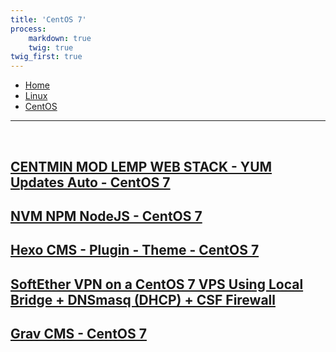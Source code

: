 ```yaml
---
title: 'CentOS 7'
process:
    markdown: true
    twig: true
twig_first: true
---
```


<nav class="breadcrumb is-medium" aria-label="breadcrumbs">
  <ul>
    <li><a href="/"><span class="icon is-small"><i class="fa fa-home"></i></span>Home<span></span></a></li>
    <li><a href="/linux"><span class="icon is-small"><i class="fa fa-linux"></i></span><span>Linux</span></a></li>
    <li><a href="#"></i></span><span>CentOS</span></a></li>
  </ul>
</nav>

---

<!--
<div class="row flex-just-center">
    <div class="carousel square-bullets" data-width="711" data-height="300" data-role="carousel" data-direction="right">
        <div class="slide"><img src="/user/themes/tikva/images/nginxlogo.png" data-role="fitImage" data-format="fill"></div>
        <div class="slide"><img src="/user/themes/tikva/images/centminmod.png" data-role="fitImage" data-format="fill"></div>
        <div class="slide"><img src="/user/themes/tikva/images/3.jpg" data-role="fitImage" data-format="fill"></div>
        <div class="slide"><img src="/user/themes/tikva/images/4.jpg" data-role="fitImage" data-format="fill"></div>
    </div>
 </div>
 -->

</br>

## [CENTMIN MOD LEMP WEB STACK - YUM Updates Auto - CentOS 7](/linux/centos/centmin-mod-lemp-web-stack-yum-updates-auto-centos-7)
## [NVM NPM NodeJS - CentOS 7](/linux/centos/nvm-npm-nodejs-centos-7)
## [Hexo CMS - Plugin - Theme - CentOS 7](/linux/centos/hexo-cms-plugin-theme-centos-7)
## [SoftEther VPN on a CentOS 7 VPS Using Local Bridge + DNSmasq (DHCP) + CSF Firewall](/linux/centos/softether-vpn-on-a-centos-7-vps-using-local-bridge-dnsmasq)
<!-- ## [Nginx - GIT Deploy & Auto Pull PHP - CentOS 7](/linux-centos/PART-IV.-Nginx-GIT-Deploy-&-Auto-Pull-PHP-Hexo/)  -->
## [Grav CMS - CentOS 7](/linux/centos/grav-cms-centos-7-nginx)


